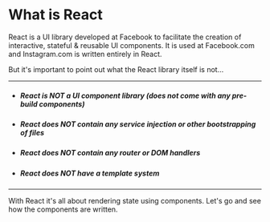 # What is React

React is a UI library developed at Facebook to facilitate the creation of interactive, stateful & reusable UI components. It is used at Facebook.com and Instagram.com is written entirely in React.

But it's important to point out what the React library itself is not...

---

* ##### React is NOT a UI component library \(does not come with any pre-build components\)
* ##### React does NOT contain any service injection or other bootstrapping of files
* ##### React does NOT contain any router or DOM handlers
* ##### React does NOT have a template system

---

With React it's all about rendering state using components. Let's go and see how the components are written.

